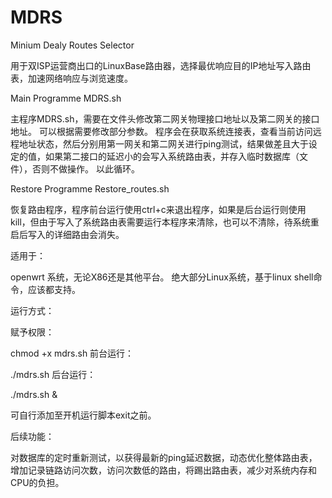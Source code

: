 # MDRS
Minium Dealy Routes Selector

用于双ISP运营商出口的LinuxBase路由器，选择最优响应目的IP地址写入路由表，加速网络响应与浏览速度。

Main Programme
MDRS.sh

主程序MDRS.sh，需要在文件头修改第二网关物理接口地址以及第二网关的接口地址。
可以根据需要修改部分参数。
程序会在获取系统连接表，查看当前访问远程地址状态，然后分别用第一网关和第二网关进行ping测试，结果做差且大于设定的值，如果第二接口的延迟小的会写入系统路由表，并存入临时数据库（文件），否则不做操作。
以此循环。



Restore Programme
Restore_routes.sh

恢复路由程序，程序前台运行使用ctrl+c来退出程序，如果是后台运行则使用kill，但由于写入了系统路由表需要运行本程序来清除，也可以不清除，待系统重启后写入的详细路由会消失。


适用于：

openwrt 系统，无论X86还是其他平台。
绝大部分Linux系统，基于linux shell命令，应该都支持。



运行方式：


赋予权限：

chmod +x mdrs.sh
前台运行：

./mdrs.sh
后台运行：

./mdrs.sh &

可自行添加至开机运行脚本exit之前。


后续功能：

对数据库的定时重新测试，以获得最新的ping延迟数据，动态优化整体路由表，增加记录链路访问次数，访问次数低的路由，将踢出路由表，减少对系统内存和CPU的负担。
